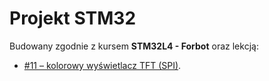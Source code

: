 # Projekt STM32
Budowany zgodnie z kursem **STM32L4 - Forbot** oraz lekcją:
- [#11 – kolorowy wyświetlacz TFT (SPI)](https://forbot.pl/blog/kurs-stm32l4-kolorowy-wyswietlacz-tft-spi-id48620).
